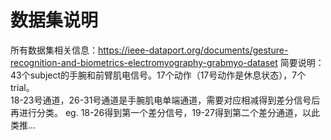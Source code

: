 # 数据集说明
所有数据集相关信息：https://ieee-dataport.org/documents/gesture-recognition-and-biometrics-electromyography-grabmyo-dataset
简要说明：43个subject的手腕和前臂肌电信号。17个动作（17号动作是休息状态），7个trial。  
          18-23号通道，26-31号通道是手腕肌电单端通道，需要对应相减得到差分信号后再进行分类。
		  eg. 18-26得到第一个差分信号，19-27得到第二个差分通道，以此类推...
	
